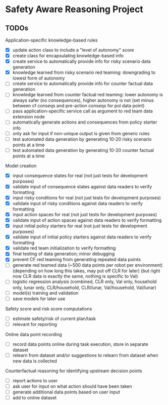 # Safety Aware Reasoning Project

## TODOs

Application-specific knowledge-based rules
- [x] update action class to include a "level of autonomy" score
- [x] create class for encapsulating knowledge-based info
- [x] create service to automatically provide info for risky scenario data generation
- [x] knowledge learned from risky scenario red teaming: downgrading to lowest form of autonomy
- [ ] create service to automatically provide info for counter factual data generation
- [ ] knowledge learned from counter factual red teaming: lower autonomy is always safer (no consequences), higher autonomy is not (set minus between cf conseqs and pre-action conseqs for pol data point)
- [ ] pass application-specific service call as argument to red team data extension node
- [ ] automatically generate actions and consequences from policy starter info
- [ ] only ask for input if non-unique output is given from generic rules
- [ ] test automated data generation by generating 10-20 risky scenario points at a time
- [ ] test automated data generation by generating 10-20 counter factual points at a time

Model creation
- [x] input consequence states for real (not just tests for development purposes)
- [x] validate input of consequence states against data readers to verify formatting
- [x] input risky conditions for real (not just tests for development purposes)
- [x] validate input of risky conditions against data readers to verify formatting
- [x] input action spaces for real (not just tests for development purposes)
- [x] validate input of action spaces against data readers to verify formatting
- [x] input initial policy starters for real (not just tests for development purposes)
- [x] validate input of initial policy starters against data readers to verify formatting
- [x] validate red team initialization to verify formatting
- [x] final testing of data generation; minor debugging
- [x] prevent CF red teaming from generating repeated data points
- [ ] generate red teamed data (~500 data points per robot per environment) (depending on how long this takes, may put off CLR for later) (but right now CLR data is exactly the same, nothing is specific to Val)
- [ ] logistic regression analysis (combined, CLR only, Val only, household only, lunar only, CLR/household, CLR/lunar, Val/household, Val/lunar)
- [ ] model(s) training and validation
- [ ] save models for later use

Safety score and risk score computations
- [ ] estimate safety/risk of current plan/task
- [ ] relevant for reporting

Online data point recording
- [ ] record data points online during task execution, store in separate dataset
- [ ] relearn from dataset and/or suggestions to relearn from dataset when new data is collected

Counterfactual reasoning for identifying upstream decision points
- [ ] report actions to user
- [ ] ask user for input on what action should have been taken
- [ ] generate additional data points based on user input
- [ ] add to online dataset
